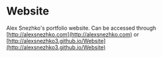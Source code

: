 # Website

Alex Snezhko's portfolio website. Can be accessed through
[http://alexsnezhko.com](http://alexsnezhko.com) or
[http://alexsnezhko3.github.io/Website](http://alexsnezhko3.github.io/Website)
